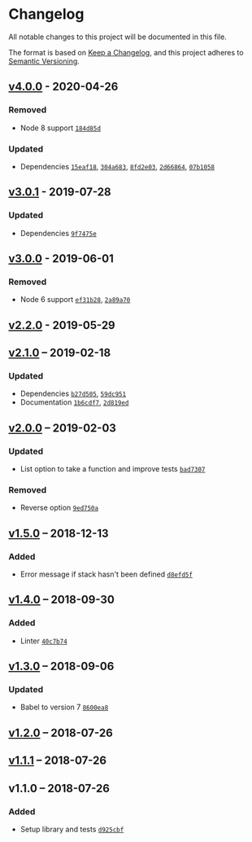 # Changelog
All notable changes to this project will be documented in this file.

The format is based on [Keep a Changelog](https://keepachangelog.com/en/1.0.0/),
and this project adheres to [Semantic Versioning](https://semver.org/spec/v2.0.0.html).


## [v4.0.0] - 2020-04-26

### Removed
- Node 8 support [`184d85d`](https://github.com/philipbordallo/postcss-stack/commit/184d85d)

### Updated
- Dependencies [`15eaf18`](https://github.com/philipbordallo/postcss-stack/commit/15eaf18), [`304a683`](https://github.com/philipbordallo/postcss-stack/commit/304a683), [`8fd2e03`](https://github.com/philipbordallo/postcss-stack/commit/8fd2e03), [`2d66864`](https://github.com/philipbordallo/postcss-stack/commit/2d66864), [`07b1058`](https://github.com/philipbordallo/postcss-stack/commit/07b1058)

## [v3.0.1] - 2019-07-28

### Updated
- Dependencies [`9f7475e`](https://github.com/philipbordallo/postcss-stack/commit/9f7475e)

## [v3.0.0] - 2019-06-01

### Removed
- Node 6 support [`ef31b28`](https://github.com/philipbordallo/postcss-stack/commit/ef31b28), [`2a89a70`](https://github.com/philipbordallo/postcss-stack/commit/2a89a70)

## [v2.2.0] - 2019-05-29


## [v2.1.0] – 2019-02-18

### Updated
- Dependencies [`b27d505`](https://github.com/philipbordallo/postcss-stack/commit/b27d505), [`59dc951`](https://github.com/philipbordallo/postcss-stack/commit/59dc951)
- Documentation [`1b6cdf7`](https://github.com/philipbordallo/postcss-stack/commit/1b6cdf7), [`2d819ed`](https://github.com/philipbordallo/postcss-stack/commit/2d819ed)

## [v2.0.0] – 2019-02-03

### Updated
- List option to take a function and improve tests [`bad7307`](https://github.com/philipbordallo/postcss-stack/commit/bad7307c95868ee0a49e9ad545ce59934b19c9cf)

### Removed
- Reverse option [`9ed750a`](https://github.com/philipbordallo/postcss-stack/commit/9ed750ac8f6ac65611869a9d864edeb75e8cf251)


## [v1.5.0] – 2018-12-13

### Added
- Error message if stack hasn't been defined [`d8efd5f`](https://github.com/philipbordallo/postcss-stack/commit/d8efd5fb1135468e6867cb2f3d7cca75a88748aa)


## [v1.4.0] – 2018-09-30

### Added
- Linter [`40c7b74`](https://github.com/philipbordallo/postcss-stack/commit/40c7b74b4b17413d717156d3a8136c8ffe8e3777)


## [v1.3.0] – 2018-09-06

### Updated
-  Babel to version 7 [`8600ea8`](https://github.com/philipbordallo/postcss-stack/commit/8600ea845af02483ee9b3d9d7b8b3b1deeb9166a)


## [v1.2.0] – 2018-07-26


## [v1.1.1] – 2018-07-26


## v1.1.0 – 2018-07-26

### Added
- Setup library and tests [`d925cbf`](https://github.com/philipbordallo/postcss-stack/commit/d925cbfba25175793bb2aa32c55b9f5f26ee0c6b)


[v4.0.0]: https://github.com/philipbordallo/postcss-stack/compare/v3.0.1...v4.0.0
[v3.0.1]: https://github.com/philipbordallo/postcss-stack/compare/v3.0.0...v3.0.1
[v3.0.0]: https://github.com/philipbordallo/postcss-stack/compare/v2.2.0...v3.0.0
[v2.2.0]: https://github.com/philipbordallo/postcss-stack/compare/v2.1.0...v2.2.0
[v2.1.0]: https://github.com/philipbordallo/postcss-stack/compare/v2.0.0...v2.1.0
[v2.0.0]: https://github.com/philipbordallo/postcss-stack/compare/v1.5.0...v2.0.0
[v1.5.0]: https://github.com/philipbordallo/postcss-stack/compare/v1.4.0...v1.5.0
[v1.4.0]: https://github.com/philipbordallo/postcss-stack/compare/v1.3.0...v1.4.0
[v1.3.0]: https://github.com/philipbordallo/postcss-stack/compare/v1.2.0...v1.3.0
[v1.2.0]: https://github.com/philipbordallo/postcss-stack/compare/v1.1.1...v1.2.0
[v1.1.1]: https://github.com/philipbordallo/postcss-stack/compare/v1.1.0...v1.1.1
